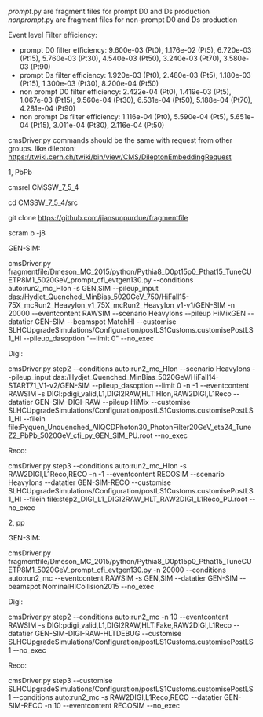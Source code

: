*_prompt_*.py are fragment files for prompt D0 and Ds production
*_nonprompt_*.py are fragment files for non-prompt D0 and Ds production

Event level Filter efficiency:
- prompt D0 filter efficiency: 9.600e-03 (Pt0), 1.176e-02 (Pt5), 6.720e-03 (Pt15), 5.760e-03 (Pt30), 4.540e-03 (Pt50), 3.240e-03 (Pt70), 3.580e-03 (Pt90)
- prompt Ds filter efficiency: 1.920e-03 (Pt0), 2.480e-03 (Pt5), 1.180e-03 (Pt15), 1.300e-03 (Pt30), 8.200e-04 (Pt50)
- non prompt D0 filter efficiency: 2.422e-04 (Pt0), 1.419e-03 (Pt5), 1.067e-03 (Pt15), 9.560e-04 (Pt30), 6.531e-04 (Pt50), 5.188e-04 (Pt70), 4.281e-04 (Pt90)
- non prompt Ds filter efficiency: 1.116e-04 (Pt0), 5.590e-04 (Pt5), 5.651e-04 (Pt15), 3.011e-04 (Pt30), 2.116e-04 (Pt50)


cmsDriver.py commands should be the same with request from other groups. like dilepton: https://twiki.cern.ch/twiki/bin/view/CMS/DileptonEmbeddingRequest

1, PbPb

cmsrel CMSSW_7_5_4

cd CMSSW_7_5_4/src

git clone https://github.com/jiansunpurdue/fragmentfile

scram b -j8


GEN-SIM:

cmsDriver.py fragmentfile/Dmeson_MC_2015/python/Pythia8_D0pt15p0_Pthat15_TuneCUETP8M1_5020GeV_prompt_cfi_evtgen130.py --conditions auto:run2_mc_HIon -s GEN,SIM --pileup_input das:/Hydjet_Quenched_MinBias_5020GeV_750/HiFall15-75X_mcRun2_HeavyIon_v1_75X_mcRun2_HeavyIon_v1-v1/GEN-SIM -n 20000 --eventcontent RAWSIM --scenario HeavyIons --pileup HiMixGEN --datatier GEN-SIM --beamspot MatchHI --customise SLHCUpgradeSimulations/Configuration/postLS1Customs.customisePostLS1_HI --pileup_dasoption "--limit 0" --no_exec

Digi:

cmsDriver.py step2 --conditions auto:run2_mc_HIon --scenario HeavyIons --pileup_input das:/Hydjet_Quenched_MinBias_5020GeV/HiFall14-START71_V1-v2/GEN-SIM --pileup_dasoption --limit 0 -n -1 --eventcontent RAWSIM -s DIGI:pdigi_valid,L1,DIGI2RAW,HLT:HIon,RAW2DIGI,L1Reco --datatier GEN-SIM-DIGI-RAW --pileup HiMix --customise SLHCUpgradeSimulations/Configuration/postLS1Customs.customisePostLS1_HI --filein file:Pyquen_Unquenched_AllQCDPhoton30_PhotonFilter20GeV_eta24_TuneZ2_PbPb_5020GeV_cfi_py_GEN_SIM_PU.root --no_exec

Reco:

cmsDriver.py step3 --conditions auto:run2_mc_HIon -s RAW2DIGI,L1Reco,RECO -n -1 --eventcontent RECOSIM --scenario HeavyIons --datatier GEN-SIM-RECO --customise SLHCUpgradeSimulations/Configuration/postLS1Customs.customisePostLS1_HI --filein file:step2_DIGI_L1_DIGI2RAW_HLT_RAW2DIGI_L1Reco_PU.root --no_exec


2, pp

GEN-SIM:

cmsDriver.py fragmentfile/Dmeson_MC_2015/python/Pythia8_D0pt15p0_Pthat15_TuneCUETP8M1_5020GeV_prompt_cfi_evtgen130.py -n 20000 --conditions auto:run2_mc --eventcontent RAWSIM -s GEN,SIM --datatier GEN-SIM --beamspot NominalHICollision2015 --no_exec

Digi:

cmsDriver.py step2 --conditions auto:run2_mc -n 10 --eventcontent RAWSIM -s DIGI:pdigi_valid,L1,DIGI2RAW,HLT:Fake,RAW2DIGI,L1Reco --datatier GEN-SIM-DIGI-RAW-HLTDEBUG --customise SLHCUpgradeSimulations/Configuration/postLS1Customs.customisePostLS1 --no_exec

Reco:

cmsDriver.py step3 --customise SLHCUpgradeSimulations/Configuration/postLS1Customs.customisePostLS1 --conditions auto:run2_mc -s RAW2DIGI,L1Reco,RECO --datatier GEN-SIM-RECO -n 10 --eventcontent RECOSIM --no_exec
